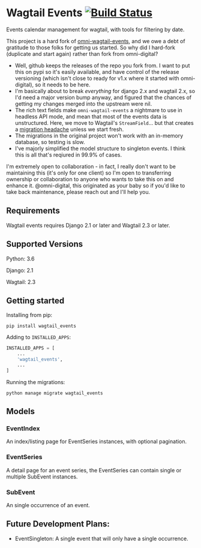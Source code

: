 # Wagtail Events [![Build Status](https://travis-ci.com/thclark/wagtail_events.svg?branch=master)](https://travis-ci.com/thclark/wagtail_events)

Events calendar management for wagtail, with tools for filtering by date.

This project is a hard fork of [omni-wagtail-events](http://github.com/omni-digital-omni-wagtail-events), and we owe a
debt of gratitude to those folks for getting us started. So why did I hard-fork (duplicate and start again) rather than
fork from omni-digital?

 - Well, github keeps the releases of the repo you fork from. I want to put this on pypi so it's easily available,
and have control of the release versioning (which isn't close to ready for v1.x where it started with omni-digital), so
 it needs to be here.
 - I'm basically about to break *everything* for django 2.x and wagtail 2.x, so I'd need a major version bump anyway, and
 figured that the chances of getting my changes merged into the upstream were nil.
 - The rich text fields make ``omni-wagtail-events`` a nightmare to use in headless API mode, and mean that most of the
 events data is unstructured. Here, we move to Wagtail's ``StreamField``... but that creates a 
 [migration headache](http://docs.wagtail.io/en/v2.4/topics/streamfield.html#migrating-richtextfields-to-streamfield) 
 unless we start fresh.
 - The migrations in the original project won't work with an in-memory database, so testing is slow.
 - I've majorly simplified the model structure to singleton events. I think this is all that's reqiured in 99.9% of cases.

I'm extremely open to collaboration - in fact, I really don't want to be maintaining this (it's only for one client) so
I'm open to transferring ownership or collaboration to anyone who wants to take this on and enhance it. @omni-digital,
this originated as your baby so if you'd like to take back maintenance, please reach out and I'll help you.


## Requirements

Wagtail events requires Django 2.1 or later and Wagtail 2.3 or later.

## Supported Versions

Python: 3.6

Django: 2.1

Wagtail: 2.3

## Getting started

Installing from pip:

```
pip install wagtail_events
```

Adding to `INSTALLED_APPS`:

```python
INSTALLED_APPS = [
    ...
    'wagtail_events',
    ...
]
```

Running the migrations:

```
python manage migrate wagtail_events
```

## Models

### EventIndex

An index/listing page for EventSeries instances, with optional pagination.

### EventSeries

A detail page for an event series, the EventSeries can contain single or multiple SubEvent instances.

### SubEvent

An single occurrence of an event.

## Future Development Plans:

- EventSingleton: A single event that will only have a single occurrence.

